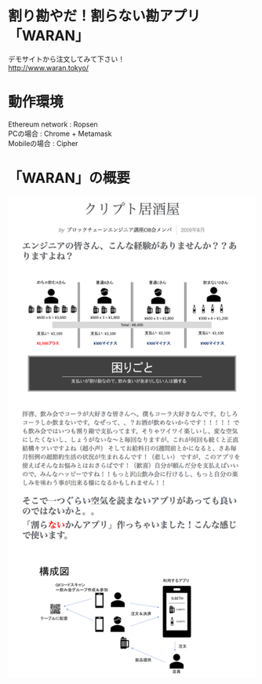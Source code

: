 # 割り勘やだ！割らない勘アプリ「WARAN」
デモサイトから注文してみて下さい！  
http://www.waran.tokyo/  

  
# 動作環境
Ethereum network  : Ropsen  
PCの場合           : Chrome + Metamask  
Mobileの場合       : Cipher  

  
# 「WARAN」の概要

<img src="./waran-readme.png" alt="waran" title="waran">  
  
